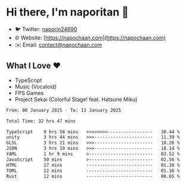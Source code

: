 # Hi there, I'm naporitan 👋

- 🐦 Twitter: [naporin24690](https://twitter.com/naporin24690)
- 🌐 Website: [https://napochaan.com](https://napochaan.com)
- ✉️ Email: [contact@napochaan.com](mailto:contact@napochaan.com)

## What I Love ❤️
- TypeScript
- Music (Vocaloid)
- FPS Games
- Project Sekai (Colorful Stage! feat. Hatsune Miku)

<!--START_SECTION:waka-->

```txt
From: 06 January 2025 - To: 13 January 2025

Total Time: 32 hrs 47 mins

TypeScript    9 hrs 58 mins   >>>>>>>>-----------------   30.44 %
unity         3 hrs 44 mins   >>>----------------------   11.39 %
GLSL          3 hrs 21 mins   >>>----------------------   10.26 %
JSON          3 hrs 19 mins   >>>----------------------   10.14 %
YAML          1 hr 9 mins     >------------------------   03.52 %
JavaScript    50 mins         >------------------------   02.56 %
HTML          27 mins         -------------------------   01.38 %
TOML          22 mins         -------------------------   01.16 %
Rust          12 mins         -------------------------   00.65 %
```

<!--END_SECTION:waka-->

